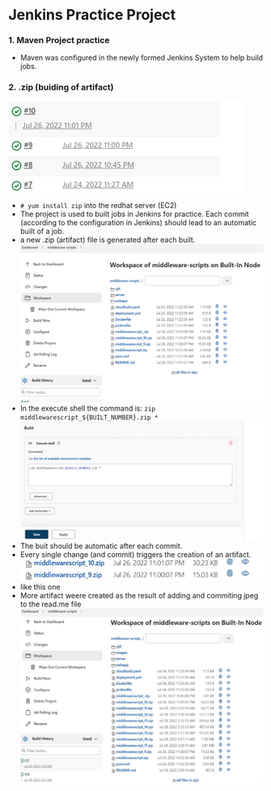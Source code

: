 # Jenkins Practice Project

### 1. Maven Project practice
* Maven was configured in the newly formed Jenkins System to help build jobs.

### 2. .zip (buiding of artifact)
![](images/new%20artifact%20in%20jenkins.jpg)
* `# yum install zip` into the redhat server (EC2)
* The project is used to built jobs in Jenkins for practice. Each commit (according to the configuration in Jenkins) should lead to an automatic built of a job.
* a new .zip (artifact) file is generated after each built.
![](images/new%20artifact%20inside%20workspace%20jenkinks.jpg)
* In the execute shell the command is: `zip middlewarescript_${BUILT_NUMBER}.zip *`
![](images/new%20artifact%20shell%20configuration%20build%20jenkins.jpg)
* The buit should be automatic after each commit. 
* Every single change (and commit) triggers the creation of an artifact.
![](images/new%20artifact%20build%20in%20jenkins.jpg)
* like this one
* More artifact weere created as the result of adding and commiting jpeg to the read.me file
![](images/Capture.JPG)
